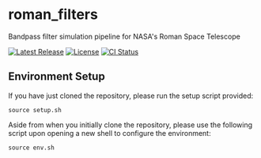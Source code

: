 # roman_filters

Bandpass filter simulation pipeline for NASA's Roman Space Telescope

[![Latest Release][release-badge]][release-url]
[![License][license-badge]](LICENSE)
[![CI Status][ci-badge]][ci-url]

[release-badge]: https://img.shields.io/github/v/release/austinlake04/roman_filters
[release-url]: https://github.com/austinlake04/website/releases/latest

[license-badge]: https://img.shields.io/github/license/austinlake04/website

[ci-badge]: https://github.com/austinlake04/roman_filters/actions/workflows/ci.yaml/badge.svg
[ci-url]: https://github.com/austinlake04/roman_filters/actions

## Environment Setup

If you have just cloned the repository, please run the setup script provided:

`source setup.sh`

Aside from when you initially clone the repository, please use the following script upon opening a new shell to configure the environment:

`source env.sh`
